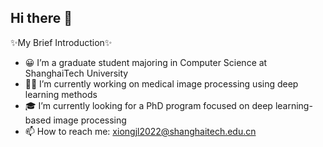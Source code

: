 ## Hi there 👋

✨My Brief Introduction✨
- 😀 I’m a graduate student majoring in Computer Science at ShanghaiTech University
- 👩‍💻 I’m currently working on medical image processing using deep learning methods
- 🎓 I’m currently looking for a PhD program focused on deep learning-based image processing
- 📫 How to reach me: xiongjl2022@shanghaitech.edu.cn


